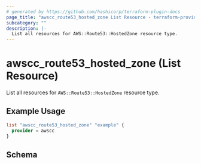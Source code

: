 ```yaml
---
# generated by https://github.com/hashicorp/terraform-plugin-docs
page_title: "awscc_route53_hosted_zone List Resource - terraform-provider-awscc"
subcategory: ""
description: |-
  List all resources for AWS::Route53::HostedZone resource type.
---
```


# awscc_route53_hosted_zone (List Resource)

List all resources for `AWS::Route53::HostedZone` resource type.

## Example Usage

```terraform
list "awscc_route53_hosted_zone" "example" {
  provider = awscc
}
```

<!-- schema generated by tfplugindocs -->
## Schema
